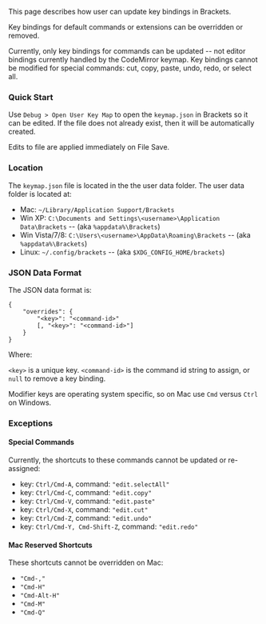 This page describes how user can update key bindings in Brackets.

Key bindings for default commands or extensions can be overridden or removed.

Currently, only key bindings for commands can be updated -- not editor bindings currently handled by the CodeMirror keymap. Key bindings cannot be modified for special commands: cut, copy, paste, undo, redo, or select all.

### Quick Start
Use `Debug > Open User Key Map` to open the `keymap.json` in Brackets so it can be edited. If the file does not already exist, then it will be automatically created.

Edits to file are applied immediately on File Save.

### Location
The `keymap.json` file is located in the the user data folder. The user data folder is located at:

* Mac: ```~/Library/Application Support/Brackets```
* Win XP: ```C:\Documents and Settings\<username>\Application Data\Brackets``` -- (aka ```%appdata%\Brackets```)
* Win Vista/7/8: ```C:\Users\<username>\AppData\Roaming\Brackets``` -- (aka ```%appdata%\Brackets```)
* Linux: ``~/.config/brackets`` -- (aka ```$XDG_CONFIG_HOME/brackets```)

### JSON Data Format

The JSON  data format is:

    {
        "overrides": {
            "<key>": "<command-id>"
            [, "<key>": "<command-id>"]
        }
    }

Where:

`<key>` is a unique key.
`<command-id>` is the command id string to assign, or `null` to remove a key binding.

Modifier keys are operating system specific, so on Mac use `Cmd` versus `Ctrl` on Windows. 

### Exceptions

#### Special Commands
Currently, the shortcuts to these commands cannot be updated or re-assigned:
* key: `Ctrl/Cmd-A`, command: `"edit.selectAll"`
* key: `Ctrl/Cmd-C`, command: `"edit.copy"`
* key: `Ctrl/Cmd-V`, command: `"edit.paste"`
* key: `Ctrl/Cmd-X`, command: `"edit.cut"`
* key: `Ctrl/Cmd-Z`, command: `"edit.undo"`
* key: `Ctrl/Cmd-Y, Cmd-Shift-Z`, command: `"edit.redo"`

#### Mac Reserved Shortcuts
These shortcuts cannot be overridden on Mac:
* `"Cmd-,"`
* `"Cmd-H"`
* `"Cmd-Alt-H"`
* `"Cmd-M"`
* `"Cmd-Q"`

